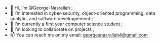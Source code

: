 - 👋 Hi, I’m @George-Nasrallah ;
- 👀 I’m interested in cyber-security, object-oriented programming, data analytic, and software developpement ;
- 🌱 I’m currently a first year computer science student ;
- 💞️ I’m looking to collaborate on projects ;
- 📫 You can reach me on my email: georgesnasrallah4@gmail.com

<!---
George-Nasrallah/George-Nasrallah is a ✨ special ✨ repository because its `README.md` (this file) appears on your GitHub profile.
You can click the Preview link to take a look at your changes.
--->

